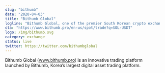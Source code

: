 ```yaml
---
slug: "bithumb"
date: "2020-04-03"
title: "Bithumb Global"
logline: "Bithumb Global, one of the premier South Korean crypto exchanges, listed SOL on July 12th, 2020."
cta: "https://www.bithumb.pro/en-us/spot/trade?q=SOL-USDT"
logo: /img/bithumb.svg
category: exchange
status: live
twitter: https://twitter.com/bithumbglobal
---
```


Bithumb Global (www.bithumb.pro) is an innovative trading platform launched by Bithumb, Korea’s largest digital asset trading platform.

